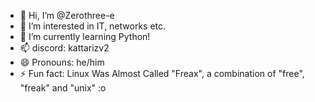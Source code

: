 - 👋 Hi, I’m @Zerothree-e
- 👀 I’m interested in IT, networks etc.
- 🌱 I’m currently learning Python!
- 📫 discord: kattarizv2
- 😄 Pronouns: he/him
- ⚡ Fun fact: Linux Was Almost Called "Freax", a combination of "free", "freak" and "unix" :o

<!---
Zerothree-e/Zerothree-e is a ✨ special ✨ repository because its `README.md` (this file) appears on your GitHub profile.
You can click the Preview link to take a look at your changes.
--->
